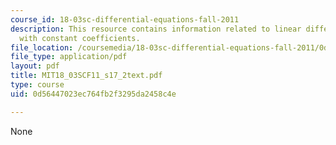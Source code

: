```yaml
---
course_id: 18-03sc-differential-equations-fall-2011
description: This resource contains information related to linear differential operators
  with constant coefficients.
file_location: /coursemedia/18-03sc-differential-equations-fall-2011/0d56447023ec764fb2f3295da2458c4e_MIT18_03SCF11_s17_2text.pdf
file_type: application/pdf
layout: pdf
title: MIT18_03SCF11_s17_2text.pdf
type: course
uid: 0d56447023ec764fb2f3295da2458c4e

---
```

None